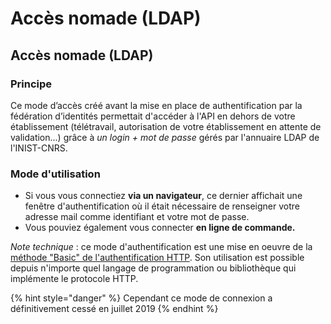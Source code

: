 # Accès nomade \(LDAP\)

## Accès nomade \(LDAP\) <a id="acces-nomade-ldap"></a>

### Principe <a id="principe"></a>

Ce mode d’accès créé avant la mise en place de authentification par la fédération d’identités permettait d'accéder à l'API en dehors de votre établissement \(télétravail, autorisation de votre établissement en attente de validation...\) grâce à _un login + mot de passe_ gérés par l'annuaire LDAP de l'INIST-CNRS.

### Mode d'utilisation <a id="mode-dutilisation"></a>

* Si vous vous connectiez **via un navigateur**, ce dernier affichait une fenêtre d'authentification où il était nécessaire de renseigner votre adresse mail comme identifiant et votre mot de passe.
* Vous pouviez également vous connecter **en ligne de commande.**

_Note technique_ : ce mode d'authentification est une mise en oeuvre de la [méthode "Basic" de l'authentification HTTP](https://fr.wikipedia.org/wiki/Authentification_HTTP#M.C3.A9thode_.C2.AB_Basic_.C2.BB). Son utilisation est possible depuis n'importe quel langage de programmation ou bibliothèque qui implémente le protocole HTTP.

{% hint style="danger" %}
Cependant ce mode de connexion a définitivement cessé en juillet 2019 
{% endhint %}




